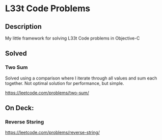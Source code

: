 # L33t Code Problems

## Description
My little framework for solving L33t Code problems in Objective-C

## Solved

### Two Sum
Solved using a comparison where I iterate through all values and sum each together.
Not optimal solution for performance, but simple.

https://leetcode.com/problems/two-sum/

## On Deck:

### Reverse Stsring

https://leetcode.com/problems/reverse-string/

